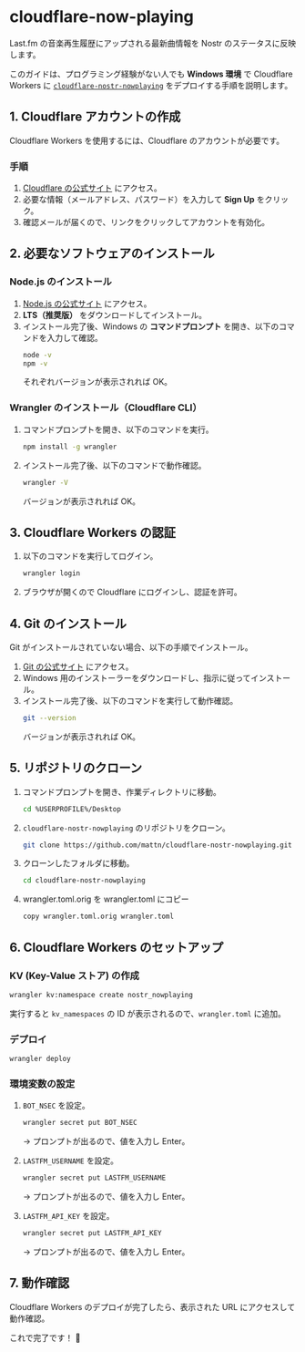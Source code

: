 # cloudflare-now-playing

Last.fm の音楽再生履歴にアップされる最新曲情報を Nostr のステータスに反映します。


このガイドは、プログラミング経験がない人でも **Windows 環境** で Cloudflare Workers に [`cloudflare-nostr-nowplaying`](https://github.com/mattn/cloudflare-nostr-nowplaying) をデプロイする手順を説明します。

## 1. Cloudflare アカウントの作成

Cloudflare Workers を使用するには、Cloudflare のアカウントが必要です。

### **手順**

1. [Cloudflare の公式サイト](https://dash.cloudflare.com/sign-up) にアクセス。
2. 必要な情報（メールアドレス、パスワード）を入力して **Sign Up** をクリック。
3. 確認メールが届くので、リンクをクリックしてアカウントを有効化。

## 2. 必要なソフトウェアのインストール

### **Node.js のインストール**

1. [Node.js の公式サイト](https://nodejs.org/) にアクセス。
2. **LTS（推奨版）** をダウンロードしてインストール。
3. インストール完了後、Windows の **コマンドプロンプト** を開き、以下のコマンドを入力して確認。
   ```sh
   node -v
   npm -v
   ```
   それぞれバージョンが表示されれば OK。

### **Wrangler のインストール（Cloudflare CLI）**

1. コマンドプロンプトを開き、以下のコマンドを実行。
   ```sh
   npm install -g wrangler
   ```
2. インストール完了後、以下のコマンドで動作確認。
   ```sh
   wrangler -V
   ```
   バージョンが表示されれば OK。

## 3. Cloudflare Workers の認証

1. 以下のコマンドを実行してログイン。
   ```sh
   wrangler login
   ```
2. ブラウザが開くので Cloudflare にログインし、認証を許可。

## 4. Git のインストール

Git がインストールされていない場合、以下の手順でインストール。

1. [Git の公式サイト](https://git-scm.com/) にアクセス。
2. Windows 用のインストーラーをダウンロードし、指示に従ってインストール。
3. インストール完了後、以下のコマンドを実行して動作確認。
   ```sh
   git --version
   ```
   バージョンが表示されれば OK。

## 5. リポジトリのクローン

1. コマンドプロンプトを開き、作業ディレクトリに移動。
   ```sh
   cd %USERPROFILE%/Desktop
   ```
2. `cloudflare-nostr-nowplaying` のリポジトリをクローン。
   ```sh
   git clone https://github.com/mattn/cloudflare-nostr-nowplaying.git
   ```
3. クローンしたフォルダに移動。
   ```sh
   cd cloudflare-nostr-nowplaying
   ```
4. wrangler.toml.orig を wrangler.toml にコピー
   ```sh
   copy wrangler.toml.orig wrangler.toml

## 6. Cloudflare Workers のセットアップ

### **KV (Key-Value ストア) の作成**

```sh
wrangler kv:namespace create nostr_nowplaying
```
実行すると `kv_namespaces` の ID が表示されるので、`wrangler.toml` に追加。

### **デプロイ**

```sh
wrangler deploy
```

### **環境変数の設定**

1. `BOT_NSEC` を設定。
   ```sh
   wrangler secret put BOT_NSEC
   ```
   → プロンプトが出るので、値を入力し Enter。

2. `LASTFM_USERNAME` を設定。
   ```sh
   wrangler secret put LASTFM_USERNAME
   ```
   → プロンプトが出るので、値を入力し Enter。

3. `LASTFM_API_KEY` を設定。
   ```sh
   wrangler secret put LASTFM_API_KEY
   ```
   → プロンプトが出るので、値を入力し Enter。

## 7. 動作確認

Cloudflare Workers のデプロイが完了したら、表示された URL にアクセスして動作確認。

これで完了です！ 🎉

